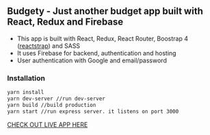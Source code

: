 ## Budgety - Just another budget app built with React, Redux and Firebase
* This app is built with React, Redux, React Router, Boostrap 4 ([reactstrap](http://reactstrap.github.io/)) and SASS
* It uses Firebase for backend, authentication and hosting
* User authentication with Google and email/password

### Installation
```bash
yarn install
yarn dev-server //run dev-server
yarn build //build production
yarn start //run express server. it listens on port 3000
```

[CHECK OUT LIVE APP HERE](https://budgety-179d6.firebaseapp.com)